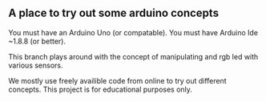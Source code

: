 ## A place to try out some arduino concepts
You must have an Arduino Uno (or compatable). 
You must have Arduino Ide ~1.8.8 (or better).

This branch plays around with the concept of manipulating and rgb led with various sensors.

We mostly use freely availible code from online to try out different concepts. This project is for educational purposes only.

